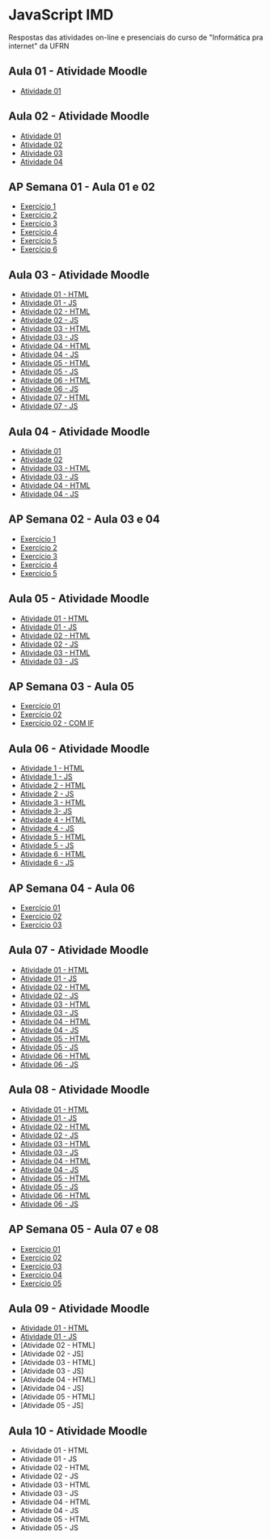 # JavaScript IMD
 Respostas das atividades on-line e presenciais do curso de "Informática pra internet" da UFRN
 
 ## Aula 01 - Atividade Moodle
 * [Atividade 01](https://github.com/felipemadu13/JavaScript_IMD/blob/ad5b2969739f9476de7d053171c130521887d481/Atividades_Moodle/Aula%2001/Atividade_01/Atividade_01.html)

## Aula 02 - Atividade Moodle
* [Atividade 01](https://github.com/felipemadu13/JavaScript_IMD/blob/badb205d9d86b0a466a072e6e3c6317cec3b3c76/Atividades_Moodle/Aula%2002/Atividade_02-1/Atividade_02-1.html)
* [Atividade 02](https://github.com/felipemadu13/JavaScript_IMD/blob/badb205d9d86b0a466a072e6e3c6317cec3b3c76/Atividades_Moodle/Aula%2002/Atividade_02-2/Atividade_02-2.html)
* [Atividade 03](https://github.com/felipemadu13/JavaScript_IMD/blob/badb205d9d86b0a466a072e6e3c6317cec3b3c76/Atividades_Moodle/Aula%2002/Atividade_02-3/Atividade_02-3.html)
* [Atividade 04](https://github.com/felipemadu13/JavaScript_IMD/blob/badb205d9d86b0a466a072e6e3c6317cec3b3c76/Atividades_Moodle/Aula%2002/Atividade_02-4/Atividade_02-4.html)

## AP Semana 01 - Aula 01 e 02
* [Exercício 1](https://github.com/felipemadu13/JavaScript_IMD/blob/20d8fe0279e950c46457e2fdb2850077f5b53ffa/Atividades_Presenciais/Semana%2001/prog_aula1_2_ex001.html)
* [Exercício 2](https://github.com/felipemadu13/JavaScript_IMD/blob/20d8fe0279e950c46457e2fdb2850077f5b53ffa/Atividades_Presenciais/Semana%2001/prog_aula1_2_ex002.html)
* [Exercício 3](https://github.com/felipemadu13/JavaScript_IMD/blob/20d8fe0279e950c46457e2fdb2850077f5b53ffa/Atividades_Presenciais/Semana%2001/prog_aula1_2_ex003.html)
* [Exercício 4](https://github.com/felipemadu13/JavaScript_IMD/blob/20d8fe0279e950c46457e2fdb2850077f5b53ffa/Atividades_Presenciais/Semana%2001/prog_aula1_2_ex004.html)
* [Exercício 5](https://github.com/felipemadu13/JavaScript_IMD/blob/20d8fe0279e950c46457e2fdb2850077f5b53ffa/Atividades_Presenciais/Semana%2001/prog_aula1_2_ex005.html)
* [Exercício 6](https://github.com/felipemadu13/JavaScript_IMD/blob/20d8fe0279e950c46457e2fdb2850077f5b53ffa/Atividades_Presenciais/Semana%2001/prog_aula1_2_ex006.html)

 ## Aula 03 - Atividade Moodle
 * [Atividade 01 - HTML](https://github.com/felipemadu13/JavaScript_IMD/blob/f8f0ccd8f9213c656e1caaaa052eef491a5f5145/Atividades_Moodle/Aula%2003/Atividade_03-1/Atividade_03_1.html)
 * [Atividade 01 - JS](https://github.com/felipemadu13/JavaScript_IMD/blob/f8f0ccd8f9213c656e1caaaa052eef491a5f5145/Atividades_Moodle/Aula%2003/Atividade_03-1/Atividade_03_1.js)
 * [Atividade 02 - HTML](https://github.com/felipemadu13/JavaScript_IMD/blob/a562590ab0d8d158f2acf4752ee2f48f12bed9a7/Atividades_Moodle/Aula%2003/Atividade_03-2/Atividade_03_2.html)
 * [Atividade 02 - JS](https://github.com/felipemadu13/JavaScript_IMD/blob/a562590ab0d8d158f2acf4752ee2f48f12bed9a7/Atividades_Moodle/Aula%2003/Atividade_03-2/Atividade_03_2.js)
 * [Atividade 03 - HTML](https://github.com/felipemadu13/JavaScript_IMD/blob/a562590ab0d8d158f2acf4752ee2f48f12bed9a7/Atividades_Moodle/Aula%2003/Atividade_03-3/Atividade_03_3.html)
 * [Atividade 03 - JS](https://github.com/felipemadu13/JavaScript_IMD/blob/a562590ab0d8d158f2acf4752ee2f48f12bed9a7/Atividades_Moodle/Aula%2003/Atividade_03-3/Atividade_03_3.js)
 * [Atividade 04 - HTML](https://github.com/felipemadu13/JavaScript_IMD/blob/a562590ab0d8d158f2acf4752ee2f48f12bed9a7/Atividades_Moodle/Aula%2003/Atividade_03-4/Atividade_03_4.html)
 * [Atividade 04 - JS](https://github.com/felipemadu13/JavaScript_IMD/blob/a562590ab0d8d158f2acf4752ee2f48f12bed9a7/Atividades_Moodle/Aula%2003/Atividade_03-4/Atividade_03_4.js)
 * [Atividade 05 - HTML](https://github.com/felipemadu13/JavaScript_IMD/blob/a562590ab0d8d158f2acf4752ee2f48f12bed9a7/Atividades_Moodle/Aula%2003/Atividade_03-5/Atividade_03_5.html)
 * [Atividade 05 - JS](https://github.com/felipemadu13/JavaScript_IMD/blob/a562590ab0d8d158f2acf4752ee2f48f12bed9a7/Atividades_Moodle/Aula%2003/Atividade_03-5/Atividade_03_5.js)
 * [Atividade 06 - HTML](https://github.com/felipemadu13/JavaScript_IMD/blob/a562590ab0d8d158f2acf4752ee2f48f12bed9a7/Atividades_Moodle/Aula%2003/Atividade_03-6/Atividade_03_6.html)
 * [Atividade 06 - JS](https://github.com/felipemadu13/JavaScript_IMD/blob/a562590ab0d8d158f2acf4752ee2f48f12bed9a7/Atividades_Moodle/Aula%2003/Atividade_03-6/Atividade_03_6.js)
 * [Atividade 07 - HTML](https://github.com/felipemadu13/JavaScript_IMD/blob/a562590ab0d8d158f2acf4752ee2f48f12bed9a7/Atividades_Moodle/Aula%2003/Atividade_03-7/Atividade_03_7.html)
 * [Atividade 07 - JS](https://github.com/felipemadu13/JavaScript_IMD/blob/a562590ab0d8d158f2acf4752ee2f48f12bed9a7/Atividades_Moodle/Aula%2003/Atividade_03-7/Atividade_03_7.js)
 
 ## Aula 04 - Atividade Moodle
 * [Atividade 01](https://github.com/felipemadu13/JavaScript_IMD/blob/fdab2752820e9bc869f6e60bada88db93a36fc6b/Atividades_Moodle/Aula%2004/Atividade_04-1/index.html)
 * [Atividade 02](https://github.com/felipemadu13/JavaScript_IMD/blob/fdab2752820e9bc869f6e60bada88db93a36fc6b/Atividades_Moodle/Aula%2004/Atividade_04-2/index.html)
 * [Atividade 03 - HTML](https://github.com/felipemadu13/JavaScript_IMD/blob/fdab2752820e9bc869f6e60bada88db93a36fc6b/Atividades_Moodle/Aula%2004/Atividade_04-3/Atividade_04_3.html)
 * [Atividade 03 - JS](https://github.com/felipemadu13/JavaScript_IMD/blob/fdab2752820e9bc869f6e60bada88db93a36fc6b/Atividades_Moodle/Aula%2004/Atividade_04-3/Atividade_04_3.js)
 * [Atividade 04 - HTML](https://github.com/felipemadu13/JavaScript_IMD/blob/fdab2752820e9bc869f6e60bada88db93a36fc6b/Atividades_Moodle/Aula%2004/Atividade_04-4/Atividade_04_4.html)
 * [Atividade 04 - JS](https://github.com/felipemadu13/JavaScript_IMD/blob/fdab2752820e9bc869f6e60bada88db93a36fc6b/Atividades_Moodle/Aula%2004/Atividade_04-4/Atividade_04_4.js)
 
 ## AP Semana 02 - Aula 03 e 04
 * [Exercício 1](https://github.com/felipemadu13/JavaScript_IMD/blob/de71f8c78a50db5274c0e1757e72020ac35c228a/Atividades_Presenciais/Semana%2002/prog_aula_3_4_ex001.html)
 * [Exercício 2](https://github.com/felipemadu13/JavaScript_IMD/blob/de71f8c78a50db5274c0e1757e72020ac35c228a/Atividades_Presenciais/Semana%2002/prog_aula_3_4_ex002.html)
 * [Exercício 3](https://github.com/felipemadu13/JavaScript_IMD/blob/de71f8c78a50db5274c0e1757e72020ac35c228a/Atividades_Presenciais/Semana%2002/prog_aula_3_4_ex003.html)
 * [Exercício 4](https://github.com/felipemadu13/JavaScript_IMD/blob/de71f8c78a50db5274c0e1757e72020ac35c228a/Atividades_Presenciais/Semana%2002/prog_aula_3_4_ex004.html)
 * [Exercício 5](https://github.com/felipemadu13/JavaScript_IMD/blob/de71f8c78a50db5274c0e1757e72020ac35c228a/Atividades_Presenciais/Semana%2002/prog_aula_3_4_ex005.html)
 
 ## Aula 05 - Atividade Moodle
 * [Atividade 01 - HTML](https://github.com/felipemadu13/JavaScript_IMD/blob/2f9eec95cb3c2fb8e8bfa249c47adc6d1b0f49cd/Atividades_Moodle/Aula%2005/Atividade_05-1/Atividade_05_1.html)
 * [Atividade 01 - JS](https://github.com/felipemadu13/JavaScript_IMD/blob/2f9eec95cb3c2fb8e8bfa249c47adc6d1b0f49cd/Atividades_Moodle/Aula%2005/Atividade_05-1/Atividade_05_1.js)
 * [Atividade 02 - HTML](https://github.com/felipemadu13/JavaScript_IMD/blob/2f9eec95cb3c2fb8e8bfa249c47adc6d1b0f49cd/Atividades_Moodle/Aula%2005/Atividade_05-2/Atividade_05_2.html)
 * [Atividade 02 - JS](https://github.com/felipemadu13/JavaScript_IMD/blob/2f9eec95cb3c2fb8e8bfa249c47adc6d1b0f49cd/Atividades_Moodle/Aula%2005/Atividade_05-2/Atividade_05_2.js)
 * [Atividade 03 - HTML](https://github.com/felipemadu13/JavaScript_IMD/blob/2f9eec95cb3c2fb8e8bfa249c47adc6d1b0f49cd/Atividades_Moodle/Aula%2005/Atividade_05-3/Atividade_05_3.html)
 * [Atividade 03 - JS](https://github.com/felipemadu13/JavaScript_IMD/blob/2f9eec95cb3c2fb8e8bfa249c47adc6d1b0f49cd/Atividades_Moodle/Aula%2005/Atividade_05-3/Atividade_05_3.js)
 
 ## AP Semana 03 - Aula 05
 * [Exercício 01](https://github.com/felipemadu13/JavaScript_IMD/blob/3a09d7b2226c23b79ef652770d96ef4b1cfceac2/Atividades_Presenciais/Semana%2003/prog_aula_5_ex001.html)
 * [Exercício 02](https://github.com/felipemadu13/JavaScript_IMD/blob/3a09d7b2226c23b79ef652770d96ef4b1cfceac2/Atividades_Presenciais/Semana%2003/prog_aula_5_ex002_01.html)
 * [Exercício 02 - COM IF](https://github.com/felipemadu13/JavaScript_IMD/blob/3a09d7b2226c23b79ef652770d96ef4b1cfceac2/Atividades_Presenciais/Semana%2003/prog_aula_5_ex002_02.html)
 
  ## Aula 06 - Atividade Moodle
  * [Atividade 1 - HTML](https://github.com/felipemadu13/JavaScript_IMD/blob/8244cc36057fc10d33c2b0524bdc79ceaf616a08/Atividades_Moodle/Aula%2006/Atividade_06-1/Atividade_06_1.html)
  * [Atividade 1 - JS](https://github.com/felipemadu13/JavaScript_IMD/blob/8244cc36057fc10d33c2b0524bdc79ceaf616a08/Atividades_Moodle/Aula%2006/Atividade_06-1/Atividade_06_1.js)
  * [Atividade 2 - HTML](https://github.com/felipemadu13/JavaScript_IMD/blob/8244cc36057fc10d33c2b0524bdc79ceaf616a08/Atividades_Moodle/Aula%2006/Atividade_06-2/Atividade_06_2.html)
  * [Atividade 2 - JS](https://github.com/felipemadu13/JavaScript_IMD/blob/8244cc36057fc10d33c2b0524bdc79ceaf616a08/Atividades_Moodle/Aula%2006/Atividade_06-2/Atividade_06_2.js)
  * [Atividade 3 - HTML](https://github.com/felipemadu13/JavaScript_IMD/blob/8244cc36057fc10d33c2b0524bdc79ceaf616a08/Atividades_Moodle/Aula%2006/Atividade_06-3/Atividade_06_3.html)
  * [Atividade 3- JS](https://github.com/felipemadu13/JavaScript_IMD/blob/8244cc36057fc10d33c2b0524bdc79ceaf616a08/Atividades_Moodle/Aula%2006/Atividade_06-3/Atividade_06_3.js)
  * [Atividade 4 - HTML](https://github.com/felipemadu13/JavaScript_IMD/blob/8244cc36057fc10d33c2b0524bdc79ceaf616a08/Atividades_Moodle/Aula%2006/Atividade_06-4/Atividade_06_4.html)
  * [Atividade 4 - JS](https://github.com/felipemadu13/JavaScript_IMD/blob/8244cc36057fc10d33c2b0524bdc79ceaf616a08/Atividades_Moodle/Aula%2006/Atividade_06-4/Atividade_06_4.js)
  * [Atividade 5 - HTML](https://github.com/felipemadu13/JavaScript_IMD/blob/8244cc36057fc10d33c2b0524bdc79ceaf616a08/Atividades_Moodle/Aula%2006/Atividade_06-5/Atividade_06_5.html)
  * [Atividade 5 - JS](https://github.com/felipemadu13/JavaScript_IMD/blob/8244cc36057fc10d33c2b0524bdc79ceaf616a08/Atividades_Moodle/Aula%2006/Atividade_06-5/Atividade_06_5.js)
  * [Atividade 6 - HTML](https://github.com/felipemadu13/JavaScript_IMD/blob/8244cc36057fc10d33c2b0524bdc79ceaf616a08/Atividades_Moodle/Aula%2006/Atividade_06-6/Atividade_06_6.html)
  * [Atividade 6 - JS](https://github.com/felipemadu13/JavaScript_IMD/blob/8244cc36057fc10d33c2b0524bdc79ceaf616a08/Atividades_Moodle/Aula%2006/Atividade_06-6/Atividade_06_6.js)

## AP Semana 04 - Aula 06
* [Exercício 01](https://github.com/felipemadu13/JavaScript_IMD/blob/f706ca86f53df01cde73fbbde6be9229cfbd8cd4/Atividades_Presenciais/Semana%2004/prog_aula_6_ex001.html)
* [Exercício 02](https://github.com/felipemadu13/JavaScript_IMD/blob/f706ca86f53df01cde73fbbde6be9229cfbd8cd4/Atividades_Presenciais/Semana%2004/prog_aula_6_ex002.html)
* [Exercício 03](https://github.com/felipemadu13/JavaScript_IMD/blob/f706ca86f53df01cde73fbbde6be9229cfbd8cd4/Atividades_Presenciais/Semana%2004/prog_aula_6_ex003.html)
    
## Aula 07 - Atividade Moodle
* [Atividade 01 - HTML](https://github.com/felipemadu13/JavaScript_IMD/blob/a39ead8c5caa033676270f09b6931254a5776135/Atividades_Moodle/Aula%2007/Atividade_07-1/Atividade_07_1.html)
* [Atividade 01 - JS](https://github.com/felipemadu13/JavaScript_IMD/blob/a39ead8c5caa033676270f09b6931254a5776135/Atividades_Moodle/Aula%2007/Atividade_07-1/Atividade_07_1.js)
* [Atividade 02 - HTML](https://github.com/felipemadu13/JavaScript_IMD/blob/a39ead8c5caa033676270f09b6931254a5776135/Atividades_Moodle/Aula%2007/Atividade_07-2/Atividade_07_2.html)
* [Atividade 02 - JS](https://github.com/felipemadu13/JavaScript_IMD/blob/a39ead8c5caa033676270f09b6931254a5776135/Atividades_Moodle/Aula%2007/Atividade_07-2/Atividade_07_2.js)
* [Atividade 03 - HTML](https://github.com/felipemadu13/JavaScript_IMD/blob/a39ead8c5caa033676270f09b6931254a5776135/Atividades_Moodle/Aula%2007/Atividade_07-3/Atividade_07_3.html)
* [Atividade 03 - JS](https://github.com/felipemadu13/JavaScript_IMD/blob/a39ead8c5caa033676270f09b6931254a5776135/Atividades_Moodle/Aula%2007/Atividade_07-3/Atividade_07_3.js)
* [Atividade 04 - HTML](https://github.com/felipemadu13/JavaScript_IMD/blob/a39ead8c5caa033676270f09b6931254a5776135/Atividades_Moodle/Aula%2007/Atividade_07-4/Atividade_07_4.html)
* [Atividade 04 - JS](https://github.com/felipemadu13/JavaScript_IMD/blob/a39ead8c5caa033676270f09b6931254a5776135/Atividades_Moodle/Aula%2007/Atividade_07-4/Atividade_07_4.js)
* [Atividade 05 - HTML](https://github.com/felipemadu13/JavaScript_IMD/blob/a39ead8c5caa033676270f09b6931254a5776135/Atividades_Moodle/Aula%2007/Atividade_07-5/Atividade_07_5.html)
* [Atividade 05 - JS](https://github.com/felipemadu13/JavaScript_IMD/blob/a39ead8c5caa033676270f09b6931254a5776135/Atividades_Moodle/Aula%2007/Atividade_07-5/Atividade_07_5.js)
* [Atividade 06 - HTML](https://github.com/felipemadu13/JavaScript_IMD/blob/a39ead8c5caa033676270f09b6931254a5776135/Atividades_Moodle/Aula%2007/Atividade_07-6/Atividade_07_6.html)
* [Atividade 06 - JS](https://github.com/felipemadu13/JavaScript_IMD/blob/a39ead8c5caa033676270f09b6931254a5776135/Atividades_Moodle/Aula%2007/Atividade_07-6/Atividade_07_6.js)

## Aula 08 - Atividade Moodle
* [Atividade 01 - HTML](https://github.com/felipemadu13/JavaScript_IMD/blob/ed9be7ca35e48a0eeda455e0be6e8e00ee64a9f3/Atividades_Moodle/Aula%2008/Atividade_08-1/Atividade_08_1.html)
* [Atividade 01 - JS](https://github.com/felipemadu13/JavaScript_IMD/blob/ed9be7ca35e48a0eeda455e0be6e8e00ee64a9f3/Atividades_Moodle/Aula%2008/Atividade_08-1/Atividade_08_1.js)
* [Atividade 02 - HTML](https://github.com/felipemadu13/JavaScript_IMD/blob/ed9be7ca35e48a0eeda455e0be6e8e00ee64a9f3/Atividades_Moodle/Aula%2008/Atividade_08-2/Atividade_08_2.html)
* [Atividade 02 - JS](https://github.com/felipemadu13/JavaScript_IMD/blob/ed9be7ca35e48a0eeda455e0be6e8e00ee64a9f3/Atividades_Moodle/Aula%2008/Atividade_08-2/Atividade_08_2.js)
* [Atividade 03 - HTML](https://github.com/felipemadu13/JavaScript_IMD/blob/ed9be7ca35e48a0eeda455e0be6e8e00ee64a9f3/Atividades_Moodle/Aula%2008/Atividade_08-3/Atividade_08_3.html)
* [Atividade 03 - JS](https://github.com/felipemadu13/JavaScript_IMD/blob/ed9be7ca35e48a0eeda455e0be6e8e00ee64a9f3/Atividades_Moodle/Aula%2008/Atividade_08-3/Atividade_08_3.js)
* [Atividade 04 - HTML](https://github.com/felipemadu13/JavaScript_IMD/blob/ed9be7ca35e48a0eeda455e0be6e8e00ee64a9f3/Atividades_Moodle/Aula%2008/Atividade_08-4/Atividade_08_4.html)
* [Atividade 04 - JS](https://github.com/felipemadu13/JavaScript_IMD/blob/ed9be7ca35e48a0eeda455e0be6e8e00ee64a9f3/Atividades_Moodle/Aula%2008/Atividade_08-4/Atividade_08_4.js)
* [Atividade 05 - HTML](https://github.com/felipemadu13/JavaScript_IMD/blob/ed9be7ca35e48a0eeda455e0be6e8e00ee64a9f3/Atividades_Moodle/Aula%2008/Atividade_08-5/Atividade_08_5.html)
* [Atividade 05 - JS](https://github.com/felipemadu13/JavaScript_IMD/blob/ed9be7ca35e48a0eeda455e0be6e8e00ee64a9f3/Atividades_Moodle/Aula%2008/Atividade_08-5/Atividade_08_5.js)
* [Atividade 06 - HTML](https://github.com/felipemadu13/JavaScript_IMD/blob/ed9be7ca35e48a0eeda455e0be6e8e00ee64a9f3/Atividades_Moodle/Aula%2008/Atividade_08-6/Atividade_08_6.html)
* [Atividade 06 - JS](https://github.com/felipemadu13/JavaScript_IMD/blob/ed9be7ca35e48a0eeda455e0be6e8e00ee64a9f3/Atividades_Moodle/Aula%2008/Atividade_08-6/Atividade_08_6.js)

## AP Semana 05 - Aula 07 e 08
* [Exercício 01](https://github.com/felipemadu13/JavaScript_IMD/blob/c17e7715dce209fabfa30f49d22ef9e0dd812abe/Atividades_Presenciais/Semana%2005/prog_aula_07_08_ex001.html)
* [Exercício 02](https://github.com/felipemadu13/JavaScript_IMD/blob/c17e7715dce209fabfa30f49d22ef9e0dd812abe/Atividades_Presenciais/Semana%2005/prog_aula_07_08_ex002.html)
* [Exercício 03](https://github.com/felipemadu13/JavaScript_IMD/blob/c17e7715dce209fabfa30f49d22ef9e0dd812abe/Atividades_Presenciais/Semana%2005/prog_aula_07_08_ex003.html)
* [Exercício 04](https://github.com/felipemadu13/JavaScript_IMD/blob/c17e7715dce209fabfa30f49d22ef9e0dd812abe/Atividades_Presenciais/Semana%2005/prog_aula_07_08_ex004.html)
* [Exercício 05](https://github.com/felipemadu13/JavaScript_IMD/blob/c17e7715dce209fabfa30f49d22ef9e0dd812abe/Atividades_Presenciais/Semana%2005/prog_aula_07_08_ex005.html)

 ## Aula 09 - Atividade Moodle
 * [Atividade 01 - HTML](https://github.com/felipemadu13/JavaScript_IMD/blob/949b723bb8f981e196cedb9ddca4a943ed15211b/Atividades_Moodle/Aula%2009/Atividade_09-1/Atividade_09_1.html)
 * [Atividade 01 - JS](https://github.com/felipemadu13/JavaScript_IMD/blob/main/Atividades_Moodle/Aula%2009/Atividade_09-1/Atividade_09_1.js)
 * [Atividade 02 - HTML]
 * [Atividade 02 - JS]
 * [Atividade 03 - HTML]
 * [Atividade 03 - JS]
 * [Atividade 04 - HTML]
 * [Atividade 04 - JS]
 * [Atividade 05 - HTML]
 * [Atividade 05 - JS]

 ## Aula 10 - Atividade Moodle
 * Atividade 01 - HTML
 * Atividade 01 - JS
 * Atividade 02 - HTML
 * Atividade 02 - JS
 * Atividade 03 - HTML
 * Atividade 03 - JS
 * Atividade 04 - HTML
 * Atividade 04 - JS
 * Atividade 05 - HTML
 * Atividade 05 - JS
 
 
 
